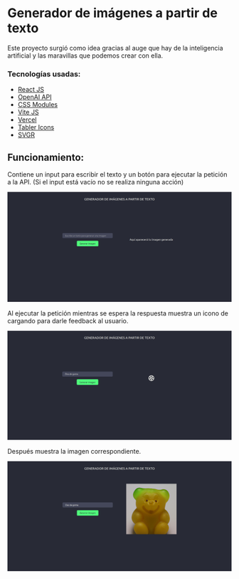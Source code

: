 # Generador de imágenes a partir de texto

Este proyecto surgió como idea gracias al auge que hay de la inteligencia artificial y las maravillas que podemos crear con ella.

### Tecnologías usadas:
- [React JS](https://reactjs.org) 
- [OpenAI API](https://openai.com/api/)
- [CSS Modules](https://github.com/css-modules/css-modules)
- [Vite JS](https://vitejs.dev)
- [Vercel](https://vercel.com)
- [Tabler Icons](https://tabler-icons.io)
- [SVGR](https://react-svgr.com)


## Funcionamiento:

Contiene un input para escribir el texto y un botón para ejecutar la petición a la API. (Si el input está vacío no se realiza ninguna acción)

![Una imagen de la app que tiene un título, un input ](.github/home.png)

Al ejecutar la petición mientras se espera la respuesta muestra un icono de cargando para darle feedback al usuario.

![Una imagen de la app que tiene un título, un input, un botón y un icono de cargando](.github/loading.png)

Después muestra la imagen correspondiente.

![Una imagen de la app que tiene un título, los emojies de la película y un botón](.github/image.png)
